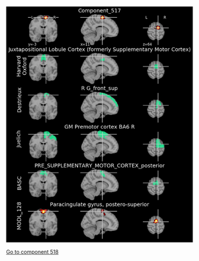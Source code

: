 


![517](preliminary/517.jpg "Component 517")

[Go to component 518](https://parietal-inria.github.io/MODL_atlas/1024/518 "Component 518")